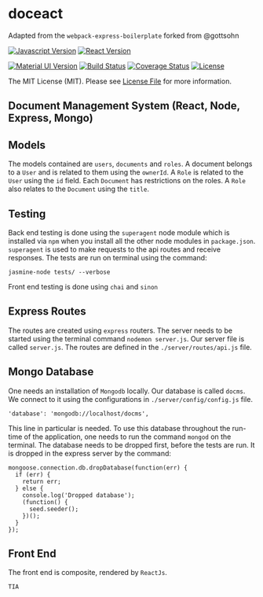 # doceact

Adapted from the `webpack-express-boilerplate` forked from @gottsohn

[![Javascript Version][javascript-image]][javascript-url]
[![React Version][reactjs-image]][reactjs-url]

[![Material UI Version][material-ui-image]][material-ui-url]
[![Build Status](https://semaphoreci.com/api/v1/n8e/doceact/branches/master/shields_badge.svg)](https://semaphoreci.com/n8e/doceact)
[![Coverage Status](https://coveralls.io/repos/github/n8e/doceact/badge.svg?branch=master)](https://coveralls.io/github/n8e/doceact?branch=master)
[![License][license-image]][license-url]


The MIT License (MIT). Please see [License File](LICENSE) for more information.

[javascript-image]:https://img.shields.io/badge/Javascript-ES6-yellow.svg
[javascript-url]: https://developer.mozilla.org/en-US/docs/Web/JavaScript
[reactjs-image]:https://img.shields.io/badge/ReactJS-15.1.0-blue.svg
[reactjs-url]: https://facebook.github.io/react
[material-ui-image]:https://img.shields.io/badge/Material--UI-0.15.0-lightgrey.svg
[material-ui-url]: https://material-ui.org
[license-image]: https://img.shields.io/badge/License-MIT-red.svg
[license-url]: LICENSE


## Document Management System (React, Node, Express, Mongo)

##  Models
The models contained are `users`, `documents` and `roles`. A document belongs to a `User` and is related to them using the `ownerId`. A `Role` is related to the `User` using the `id` field. Each `Document` has restrictions on the roles. A `Role` also relates to the `Document` using the `title`.

## Testing
Back end testing is done using the `superagent` node module which is installed via `npm` when you install all the other node modules in `package.json`. `superagent` is used to make requests to the api routes and receive responses. The tests are run on terminal using the command:
```
jasmine-node tests/ --verbose
```
Front end testing is done using `chai` and `sinon`
## Express Routes
The routes are created using `express` routers. The server needs to be started using the terminal command `nodemon server.js`. Our server file is called `server.js`. The routes are defined in the `./server/routes/api.js` file.

## Mongo Database
One needs an installation of `Mongodb` locally. Our database is called `docms`. We connect to it using the configurations in `./server/config/config.js` file.
```
'database': 'mongodb://localhost/docms',
```
This line in particular is needed. To use this database throughout the run-time of the application, one needs to run the command `mongod` on the terminal.
The database needs to be dropped first, before the tests are run. It is dropped in the express server by the command:
```
mongoose.connection.db.dropDatabase(function(err) {
  if (err) {
    return err;
  } else {
    console.log('Dropped database');
    (function() {
      seed.seeder();
    })();
  }
});
```
## Front End
The front end is composite, rendered by `ReactJs`.


`TIA`
